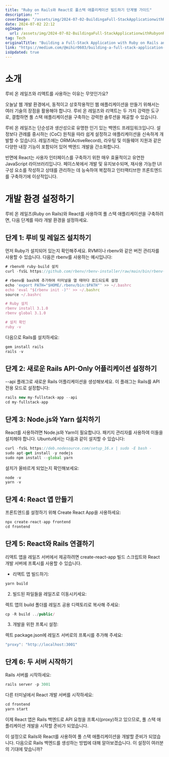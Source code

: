 ```yaml
---
title: "Ruby on Rails와 React로 풀스택 애플리케이션 빌드하기 단계별 가이드"
description: ""
coverImage: "/assets/img/2024-07-02-BuildingaFull-StackApplicationwithRubyonRailsandReactAStep-by-StepGuide_0.png"
date: 2024-07-02 22:12
ogImage: 
  url: /assets/img/2024-07-02-BuildingaFull-StackApplicationwithRubyonRailsandReactAStep-by-StepGuide_0.png
tag: Tech
originalTitle: "Building a Full-Stack Application with Ruby on Rails and React: A Step-by-Step Guide"
link: "https://medium.com/@mihir0603/building-a-full-stack-application-with-ruby-on-rails-and-react-a-step-by-step-guide-a040ed1c0c62"
isUpdated: true
---
```





# 소개

루비 온 레일즈와 리액트를 사용하는 이유는 무엇인가요?

오늘날 웹 개발 환경에서, 동적이고 상호작용적인 웹 애플리케이션을 만들기 위해서는 여러 기술의 장점을 활용해야 합니다. 루비 온 레일즈와 리액트는 두 가지 강력한 도구로, 결합하면 풀 스택 애플리케이션을 구축하는 강력한 솔루션을 제공할 수 있습니다.

루비 온 레일즈는 단순성과 생산성으로 유명한 인기 있는 백엔드 프레임워크입니다. 설정보다 관례를 중시하는 (CoC) 원칙을 따라 쉽게 설정하고 애플리케이션을 신속하게 개발할 수 있습니다. 레일즈에는 ORM(ActiveRecord), 라우팅 및 미들웨어 지원과 같은 다양한 내장 기능이 포함되어 있어 백엔드 개발을 간소화합니다.

<div class="content-ad"></div>

반면에 React는 사용자 인터페이스를 구축하기 위한 매우 효율적이고 유연한 JavaScript 라이브러리입니다. 페이스북에서 개발 및 유지보수되며, 재사용 가능한 UI 구성 요소를 작성하고 상태를 관리하는 데 능숙하여 복잡하고 인터랙티브한 프론트엔드를 구축하기에 이상적입니다.

# 개발 환경 설정하기

루비 온 레일즈(Ruby on Rails)와 React를 사용하여 풀 스택 애플리케이션을 구축하려면, 다음 단계를 따라 개발 환경을 설정하세요.

## 단계 1: 루비 및 레일즈 설치하기

<div class="content-ad"></div>

먼저 Ruby가 설치되어 있는지 확인해주세요. RVM이나 rbenv와 같은 버전 관리자를 사용할 수 있습니다. 다음은 rbenv를 사용하는 예시입니다:

```js
# rbenv와 ruby-build 설치
curl -fsSL https://github.com/rbenv/rbenv-installer/raw/main/bin/rbenv-installer | bash

# rbenv를 bash에 추가하여 터미널을 열 때마다 로드되도록 설정
echo 'export PATH="$HOME/.rbenv/bin:$PATH"' >> ~/.bashrc
echo 'eval "$(rbenv init -)"' >> ~/.bashrc
source ~/.bashrc

# Ruby 설치
rbenv install 3.1.0
rbenv global 3.1.0

# 설치 확인
ruby -v
```

다음으로 Rails를 설치하세요:

```js
gem install rails
rails -v
```

<div class="content-ad"></div>

## 단계 2: 새로운 Rails API-Only 어플리케이션 설정하기

--api 플래그로 새로운 Rails 어플리케이션을 생성해보세요. 이 플래그는 Rails를 API 전용 모드로 설정합니다:

```js
rails new my-fullstack-app --api
cd my-fullstack-app
```

## 단계 3: Node.js와 Yarn 설치하기

<div class="content-ad"></div>

React를 사용하려면 Node.js와 Yarn이 필요합니다. 패키지 관리자를 사용하여 이들을 설치해야 합니다. Ubuntu에서는 다음과 같이 설치할 수 있습니다:

```js
curl -fsSL https://deb.nodesource.com/setup_16.x | sudo -E bash -
sudo apt-get install -y nodejs
sudo npm install --global yarn
```

설치가 올바르게 되었는지 확인해보세요:

```js
node -v
yarn -v
```

<div class="content-ad"></div>

## 단계 4: React 앱 만들기

프론트엔드를 설정하기 위해 Create React App을 사용하세요:

```js
npx create-react-app frontend
cd frontend
```

## 단계 5: React와 Rails 연결하기

<div class="content-ad"></div>

리액트 앱을 레일즈 서버에서 제공하려면 create-react-app 빌드 스크립트와 React 개발 서버에 프록시를 사용할 수 있습니다.

- 리액트 앱 빌드하기:

```js
yarn build
```

2. 빌드된 파일들을 레일즈로 이동시키세요:

<div class="content-ad"></div>

렉트 앱의 build 폴더를 레일즈 공용 디렉토리로 복사해 주세요:

```js
cp -R build ../public/
```

3. 개발을 위한 프록시 설정:

렉트 package.json에 레일즈 서버로의 프록시를 추가해 주세요:

<div class="content-ad"></div>

```js
"proxy": "http://localhost:3001"
```

## 단계 6: 두 서버 시작하기

Rails 서버를 시작하세요:

```js
rails server -p 3001
```

<div class="content-ad"></div>

다른 터미널에서 React 개발 서버를 시작하세요:

```js
cd frontend
yarn start
```

이제 React 앱은 Rails 백엔드로 API 요청을 프록시(proxy)하고 있으므로, 풀 스택 애플리케이션 개발을 시작할 준비가 되었습니다.

이 설정으로 Rails와 React를 사용하여 풀 스택 애플리케이션을 개발할 준비가 되었습니다. 다음으로 Rails 백엔드를 생성하는 방법에 대해 알아보겠습니다. 이 설정이 여러분의 기대에 맞습니까?